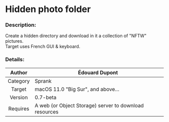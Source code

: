 # Hidden photo folder

### Description:
Create a hidden directory and download in it a collection of "NFTW" pictures.  
Target uses French GUI & keyboard.

### Details:
| Author   | Édouard Dupont |
|   :--:   | -- |
| Category | Sprank |
| Target   | macOS 11.0 "Big Sur", and above… |
| Version  | 0.7-beta |
| Requires | A web (or Object Storage) server to download resources |
